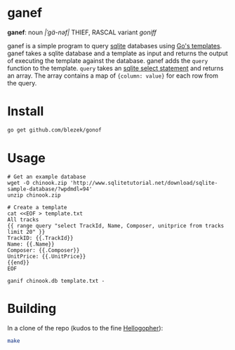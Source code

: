 # ganef

**ganef**: noun *|ˈgä-nəf|* THIEF, RASCAL variant *goniff*

ganef is a simple program to query [sqlite](https://www.sqlite.org/) databases using [Go's templates](https://astaxie.gitbooks.io/build-web-application-with-golang/en/07.4.html).  ganef takes a sqlite database and a template as input and returns the output of executing the template against the database.  ganef adds the `query` function to the template.  `query` takes an [sqlite select statement](http://www.sqlitetutorial.net/sqlite-select/) and returns an array.  The array contains a map of `{column: value}` for each row from the query.

# Install

``` bash
go get github.com/blezek/gonof
```

# Usage

```
# Get an example database
wget -O chinook.zip 'http://www.sqlitetutorial.net/download/sqlite-sample-database/?wpdmdl=94'
unzip chinook.zip

# Create a template
cat <<EOF > template.txt
All tracks
{{ range query "select TrackId, Name, Composer, unitprice from tracks limit 20" }}
TrackID: {{.TrackId}}
Name: {{.Name}}
Composer: {{.Composer}}
UnitPrice: {{.UnitPrice}}
{{end}}
EOF

ganif chinook.db template.txt -

```

# Building

In a clone of the repo (kudos to the fine [Hellogopher](https://github.com/cloudflare/hellogopher)):

``` bash
make
```

